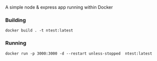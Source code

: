 A simple node &amp; express app running within Docker

### Building
`docker build . -t ntest:latest`

### Running
`docker run -p 3000:3000 -d --restart unless-stopped  ntest:latest`